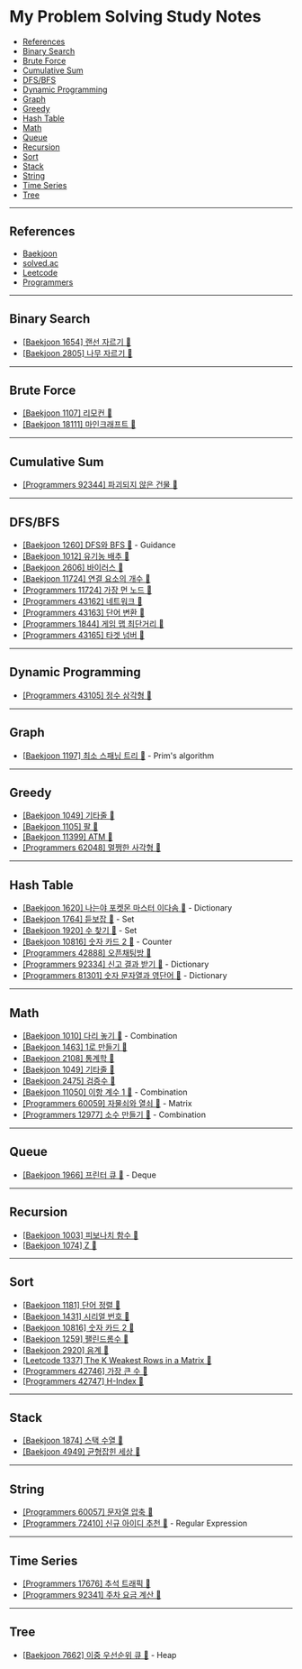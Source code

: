# My Problem Solving Study Notes
  - [References](#references)
  - [Binary Search](#binary-search)
  - [Brute Force](#brute-force)
  - [Cumulative Sum](#cumulative-sum)
  - [DFS/BFS](#dfsbfs)
  - [Dynamic Programming](#dynamic-programming)
  - [Graph](#graph)
  - [Greedy](#greedy)
  - [Hash Table](#hash-table)
  - [Math](#math)
  - [Queue](#queue)
  - [Recursion](#recursion)
  - [Sort](#sort)
  - [Stack](#stack)
  - [String](#string)
  - [Time Series](#time-series)
  - [Tree](#tree)

<!-- Medals  -->
<!-- 🥇 🥈 🥉 -->

---

## References
- [Baekjoon](https://www.acmicpc.net/)
- [solved.ac](https://solved.ac/)
- [Leetcode](https://leetcode.com/problemset/all/)
- [Programmers](https://school.programmers.co.kr/learn/challenges)

---

## Binary Search
- [[Baekjoon 1654] 랜선 자르기 🥈](baekjoon/02_silver/n1654.py)
- [[Baekjoon 2805] 나무 자르기 🥈](baekjoon/02_silver/n2805.py)

---

## Brute Force
- [[Baekjoon 1107] 리모컨 🥇](baekjoon/03_gold/n1107.py)
- [[Baekjoon 18111] 마인크래프트 🥈](baekjoon/02_silver/n18111.py)

---

## Cumulative Sum
- [[Programmers 92344] 파괴되지 않은 건물 🥇](programmers/kakao/lv3/n92344.py)

---

## DFS/BFS
- [[Baekjoon 1260] DFS와 BFS 🥈](baekjoon/02_silver/n1260.py) - Guidance
- [[Baekjoon 1012] 유기농 배추 🥈](baekjoon/02_silver/n1012.py)
- [[Baekjoon 2606] 바이러스 🥈](baekjoon/02_silver/n2606.py)
- [[Baekjoon 11724] 연결 요소의 개수 🥈](baekjoon/02_silver/n11724.py)
- [[Programmers 11724] 가장 먼 노드 🥇](programmers/lv3/n49189.py)
- [[Programmers 43162] 네트워크 🥇](programmers/lv3/n43162.py)
- [[Programmers 43163] 단어 변환 🥇](programmers/lv3/n43163.py)
- [[Programmers 1844] 게임 맵 최단거리 🥈](programmers/lv2/n1844.py)
- [[Programmers 43165] 타겟 넘버 🥈](programmers/lv2/n43165.py)

---

## Dynamic Programming
- [[Programmers 43105] 정수 삼각형 🥇](programmers/lv3/n43105.py)

---

## Graph
- [[Baekjoon 1197] 최소 스패닝 트리 🥇](baekjoon/03_gold/n1197.py) - Prim's algorithm

---

## Greedy
- [[Baekjoon 1049] 기타줄 🥈](baekjoon/02_silver/n1049.py)
- [[Baekjoon 1105] 팔 🥈](baekjoon/02_silver/n1105.py)
- [[Baekjoon 11399] ATM 🥈](baekjoon/02_silver/n11399.py)
- [[Programmers 62048] 멀쩡한 사각형 🥈](programmers/lv2/n62048.py)

---

## Hash Table
- [[Baekjoon 1620] 나는야 포켓몬 마스터 이다솜 🥈](baekjoon/02_silver/n1620.py) - Dictionary
- [[Baekjoon 1764] 듣보잡 🥈](baekjoon/02_silver/n1764.py) - Set
- [[Baekjoon 1920] 수 찾기 🥈](baekjoon/02_silver/n1920.py) - Set
- [[Baekjoon 10816] 숫자 카드 2 🥈](baekjoon/02_silver/n10816.py) - Counter
- [[Programmers 42888] 오픈채팅방 🥈](programmers/kakao/lv2/n42888.py)
- [[Programmers 92334] 신고 결과 받기 🥉](programmers/kakao/lv1/n92334.py) - Dictionary
- [[Programmers 81301] 숫자 문자열과 영단어 🥉](programmers/kakao/lv1/n81301.py) - Dictionary

---

## Math
- [[Baekjoon 1010] 다리 놓기 🥈](baekjoon/02_silver/n1010.py) - Combination
- [[Baekjoon 1463] 1로 만들기 🥈](baekjoon/02_silver/n1463.py)
- [[Baekjoon 2108] 통계학 🥈](baekjoon/02_silver/n2108.py)
- [[Baekjoon 1049] 기타줄 🥈](baekjoon/02_silver/n1049.py)
- [[Baekjoon 2475] 검증수 🥉](baekjoon/01_bronze/n2475.py)
- [[Baekjoon 11050] 이항 계수 1 🥉](baekjoon/01_bronze/n11050.py) - Combination
- [[Programmers 60059] 자물쇠와 열쇠 🥇](programmers/kakao/lv3/n60059.py) - Matrix
- [[Programmers 12977] 소수 만들기 🥉](programmers/lv1/n12977.py) - Combination

---

## Queue
- [[Baekjoon 1966] 프린터 큐 🥈](baekjoon/02_silver/n1966.py) - Deque

---

## Recursion
- [[Baekjoon 1003] 피보나치 함수 🥈](baekjoon/02_silver/n1003.py)
- [[Baekjoon 1074] Z 🥈](baekjoon/02_silver/n1074.py)

---

## Sort
- [[Baekjoon 1181] 단어 정렬 🥈](baekjoon/02_silver/n1181.py)
- [[Baekjoon 1431] 시리얼 번호 🥈](baekjoon/02_silver/n1431.py)
- [[Baekjoon 10816] 숫자 카드 2 🥈](baekjoon/02_silver/n10816.py)
- [[Baekjoon 1259] 팰린드롬수 🥉](baekjoon/01_bronze/n1259.py)
- [[Baekjoon 2920] 음계 🥉](baekjoon/01_bronze/n2920.py)
- [[Leetcode 1337] The K Weakest Rows in a Matrix 🥉](leetcode/01_easy/n1337.py)
- [[Programmers 42746] 가장 큰 수 🥈](programmers/lv2/n42746.py)
- [[Programmers 42747] H-Index 🥈](programmers/lv2/n42747py)

---

## Stack
- [[Baekjoon 1874] 스택 수열 🥈](baekjoon/02_silver/n1874.py)
- [[Baekjoon 4949] 균형잡힌 세상 🥈](baekjoon/02_silver/n4949.py)

---

## String
- [[Programmers 60057] 문자열 압축 🥈](programmers/kakao/lv2/n60057.py)
- [[Programmers 72410] 신규 아이디 추천 🥉](programmers/kakao/lv1/n72410.py) - Regular Expression

---

## Time Series
- [[Programmers 17676] 추석 트래픽 🥇](programmers/kakao/lv3/n17676.py)
- [[Programmers 92341] 주차 요금 계산 🥈](programmers/kakao/lv2/n92341.py)

---

## Tree
- [[Baekjoon 7662] 이중 우선순위 큐 🥇](baekjoon/03_gold/n7662.py) - Heap
